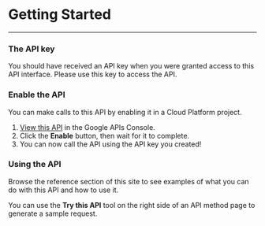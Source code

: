 # Getting Started
---

### The API key

You should have received an API key when you were granted access to this API interface. Please use this key to access the API.


### Enable the API

You can make calls to this API by enabling it in a Cloud Platform project.
1. [View this API](https://console.developers.google.com/apis/api/{{apiHost}}/overview) in the Google APIs Console.
2. Click the **Enable** button, then wait for it to complete.
3. You can now call the API using the API key you created!

### Using the API

Browse the reference section of this site to see examples of what you can do with this API and how to use it. 

You can use the **Try this API** tool on the right side of an API method page to generate a sample request.

